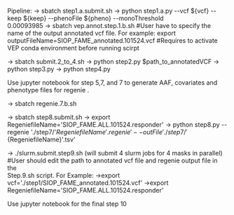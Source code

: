 Pipeline:
→ sbatch step1.a.submit.sh
→ python step1.a.py --vcf ${vcf} --keep ${keep} --phenoFile ${pheno} --monoThreshold  
      0.00093985 
→ sbatch vep.annot.step.1.b.sh 
	#User have to specify the name of the output annotated vcf file. For example:
	export outputFileName=SIOP_FAME_annotated.101524.vcf
	#Requires to activate VEP conda environment before running scirpt

→ sbatch submit.2_to_4.sh
→ python step2.py $path_to_annotatedVCF
→ python step3.py
→ python step4.py

Use jupyter notebook for step 5,7, and 7 to generate AAF, covariates and phenotype files for regenie .

→ sbatch regenie.7.b.sh

→ sbatch step8.submit.sh
          → export RegeniefileName='SIOP_FAME.ALL.101524.responder'
→ python step8.py --regenie './step7/'${RegeniefileName}'.regenie' --outFile 
                                               './step7/'${RegeniefileName}'.tsv'

→ ./slurm.submit.step9.sh (will submit 4 slurm jobs for 4 masks in parallel)
     #User should edit the path to annotated vcf file and regenie output file in the     
     Step.9.sh script. For Example:
		→export vcf='./step1/SIOP_FAME_annotated.101524.vcf'
→export RegeniefileName='SIOP_FAME.ALL.101524.responder'


Use jupyter notebook for the final step 10


